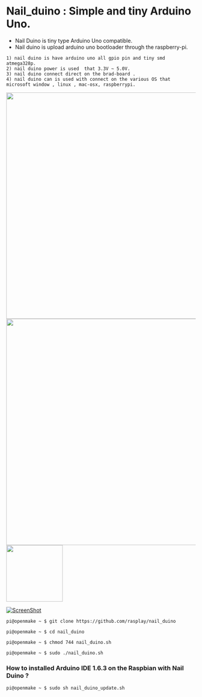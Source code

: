 # Nail_duino : Simple and tiny Arduino Uno.

* Nail Duino is tiny type Arduino Uno compatible.
* Nail duino is upload arduino uno bootloader through the raspberry-pi. 
```
1) nail duino is have arduino uno all gpio pin and tiny smd atmega328p.
2) nail duino power is used  that 3.3V ~ 5.0V.
3) nail duino connect direct on the brad-board .
4) nail duino can is used with connect on the various OS that microsoft window , linux , mac-osx, raspberrypi.
```
<img src="http://www.rasplay.org/wp-content/uploads/nail_duino_1.jpg" width="600">

<img src="http://www.rasplay.org/wp-content/uploads/nail_duino_31.jpg" width="600">

<img src="http://www.rasplay.org/wp-content/uploads/nail_duino_61.jpg" width="150">

[![ScreenShot](http://www.rasplay.org/wp-content/uploads/25.jpg)](https://www.youtube.com/watch?v=vQyZlNaWGlg)

`pi@openmake ~ $ git clone https://github.com/rasplay/nail_duino`

`pi@openmake ~ $ cd nail_duino`

`pi@openmake ~ $ chmod 744 nail_duino.sh`

`pi@openmake ~ $ sudo ./nail_duino.sh`

### How to installed Arduino IDE 1.6.3 on the Raspbian with Nail Duino ? 

`pi@openmake ~ $ sudo sh nail_duino_update.sh`
